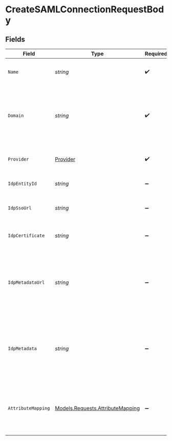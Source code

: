 # CreateSAMLConnectionRequestBody


## Fields

| Field                                                                                                                | Type                                                                                                                 | Required                                                                                                             | Description                                                                                                          |
| -------------------------------------------------------------------------------------------------------------------- | -------------------------------------------------------------------------------------------------------------------- | -------------------------------------------------------------------------------------------------------------------- | -------------------------------------------------------------------------------------------------------------------- |
| `Name`                                                                                                               | *string*                                                                                                             | :heavy_check_mark:                                                                                                   | The name to use as a label for this SAML Connection                                                                  |
| `Domain`                                                                                                             | *string*                                                                                                             | :heavy_check_mark:                                                                                                   | The domain of your organization. Sign in flows using an email with this domain, will use this SAML Connection.       |
| `Provider`                                                                                                           | [Provider](../../Models/Requests/Provider.md)                                                                        | :heavy_check_mark:                                                                                                   | The IdP provider of the connection.                                                                                  |
| `IdpEntityId`                                                                                                        | *string*                                                                                                             | :heavy_minus_sign:                                                                                                   | The Entity ID as provided by the IdP                                                                                 |
| `IdpSsoUrl`                                                                                                          | *string*                                                                                                             | :heavy_minus_sign:                                                                                                   | The Single-Sign On URL as provided by the IdP                                                                        |
| `IdpCertificate`                                                                                                     | *string*                                                                                                             | :heavy_minus_sign:                                                                                                   | The X.509 certificate as provided by the IdP                                                                         |
| `IdpMetadataUrl`                                                                                                     | *string*                                                                                                             | :heavy_minus_sign:                                                                                                   | The URL which serves the IdP metadata. If present, it takes priority over the corresponding individual properties    |
| `IdpMetadata`                                                                                                        | *string*                                                                                                             | :heavy_minus_sign:                                                                                                   | The XML content of the IdP metadata file. If present, it takes priority over the corresponding individual properties |
| `AttributeMapping`                                                                                                   | [Models.Requests.AttributeMapping](../../Models/Requests/AttributeMapping.md)                                        | :heavy_minus_sign:                                                                                                   | Define the attribute name mapping between Identity Provider and Clerk's user properties                              |